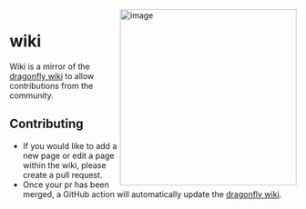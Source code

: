 <!--suppress ALL -->
<img height="310" alt="image" src="https://user-images.githubusercontent.com/16114089/121805566-0cd81280-cc4c-11eb-9b7d-b5f8a6db4f8d.png" align="right">

# wiki
Wiki is a mirror of the [dragonfly wiki](https://github.com/df-mc/dragonfly/wiki) to allow contributions from the community. 

## Contributing

- If you would like to add a new page or edit a page within the wiki, please create a pull request.
- Once your pr has been merged, a GitHub action will automatically update the [dragonfly wiki](https://github.com/df-mc/dragonfly/wiki).